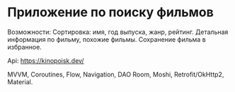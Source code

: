 # Приложение по поиску фильмов

Возможности: 
  Cортировка: имя, год выпуска, жанр, рейтинг.
  Детальная информация по фильму, похожие фильмы.
  Сохранение фильма в избранное.
  
  Api: https://kinopoisk.dev/
  
  MVVM, Coroutines, Flow, Navigation, DAO Room, Moshi, Retrofit/OkHttp2, Material.
